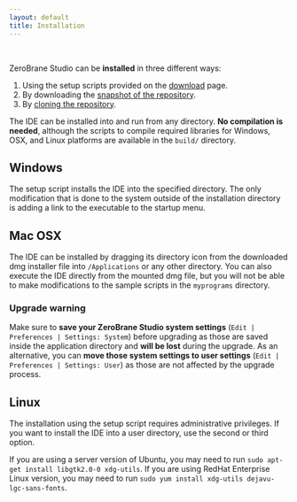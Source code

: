 ```yaml
---
layout: default
title: Installation
---
```


<ul id='toc'>&nbsp;</ul>

ZeroBrane Studio can be **installed** in three different ways:
1. Using the setup scripts provided on the [download](download) page.
2. By downloading the [snapshot of the repository](https://github.com/pkulchenko/ZeroBraneStudio/releases).
3. By [cloning the repository](https://github.com/pkulchenko/ZeroBraneStudio).

The IDE can be installed into and run from any directory.
**No compilation is needed**, although the scripts to compile required libraries for Windows, OSX, and Linux platforms are available in the `build/` directory.

## Windows

The setup script installs the IDE into the specified directory.
The only modification that is done to the system outside of the installation directory is adding a link to the executable to the startup menu.

## Mac OSX

The IDE can be installed by dragging its directory icon from the downloaded dmg installer file into `/Applications` or any other directory.
You can also execute the IDE directly from the mounted dmg file, but you will not be able to make modifications to the sample scripts in the `myprograms` directory.

### Upgrade warning

Make sure to **save your ZeroBrane Studio system settings** (`Edit | Preferences | Settings: System`) before upgrading as those are saved inside the application directory and **will be lost** during the upgrade.
As an alternative, you can **move those system settings to user settings** (`Edit | Preferences | Settings: User`) as those are not affected by the upgrade process.

## Linux

The installation using the setup script requires administrative privileges.
If you want to install the IDE into a user directory, use the second or third option.

If you are using a server version of Ubuntu, you may need to run `sudo apt-get install libgtk2.0-0 xdg-utils`.
If you are using RedHat Enterprise Linux version, you may need to run `sudo yum install xdg-utils dejavu-lgc-sans-fonts`.
